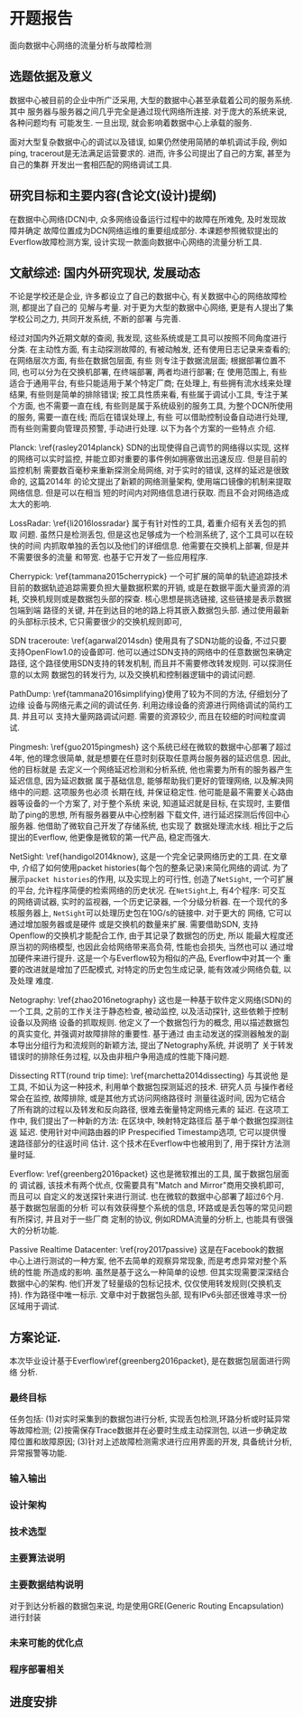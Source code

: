 # 开题报告

面向数据中心网络的流量分析与故障检测

## 选题依据及意义

  数据中心被目前的企业中所广泛采用, 大型的数据中心甚至承载着公司的服务系统. 其中
服务器与服务器之间几乎完全是通过现代网络所连接. 对于庞大的系统来说, 各种问题均有
可能发生. 一旦出现, 就会影响着数据中心上承载的服务.

  面对大型复杂数据中心的调试以及错误, 如果仍然使用简陋的单机调试手段, 例如ping,
tracerout是无法满足运营要求的. 进而, 许多公司提出了自己的方案, 甚至为自己的集群
开发出一套相匹配的网络调试工具.

## 研究目标和主要内容(含论文(设计)提纲)

  在数据中心网络(DCN)中, 众多网络设备运行过程中的故障在所难免, 及时发现故障并确定
故障位置成为DCN网络运维的重要组成部分. 本课题参照微软提出的Everflow故障检测方案,
设计实现一款面向数据中心网络的流量分析工具.


## 文献综述: 国内外研究现状, 发展动态

  不论是学校还是企业, 许多都设立了自己的数据中心, 有关数据中心的网络故障检测, 都提出了自己的
见解与考量. 对于更为大型的数据中心网络, 更是有人提出了集学校公司之力, 共同开发系统, 不断的部署
与完善.

  经过对国内外近期文献的查阅, 我发现, 这些系统或是工具可以按照不同角度进行分类. 在主动性方面,
有主动探测故障的, 有被动触发, 还有使用日志记录来查看的; 在网络层次方面, 有些在数据包层面, 有些
则专注于数据流层面; 根据部署位置不同, 也可以分为在交换机部署, 在终端部署, 两者均进行部署; 在
使用范围上, 有些适合于通用平台, 有些只能适用于某个特定厂商; 在处理上, 有些拥有流水线来处理结果,
有些则是简单的排除错误; 按工具性质来看, 有些属于调试小工具, 专注于某个方面, 也不需要一直在线,
有些则是属于系统级别的服务工具, 为整个DCN所使用的服务, 需要一直在线; 而后在错误处理上, 有些
可以借助控制设备自动进行处理, 而有些则需要向管理员预警, 手动进行处理. 以下为各个方案的一些特点
介绍.

  Planck: \ref{rasley2014planck} SDN的出现使得自己调节的网络得以实现, 这样
的网络可以实时监控, 并能立即对重要的事件例如拥塞做出迅速反应. 但是目前的监控机制
需要数百毫秒来重新探测全局网络, 对于实时的错误, 这样的延迟是很致命的, 这篇2014年
的论文提出了新颖的网络测量架构, 使用端口镜像的机制来提取网络信息. 但是可以在相当
短的时间内对网络信息进行获取. 而且不会对网络造成太大的影响.

  LossRadar: \ref{li2016lossradar} 属于有针对性的工具, 着重介绍有关丢包的抓取
问题. 虽然只是检测丢包, 但是这也足够成为一个检测系统了, 这个工具可以在较快的时间
内抓取单独的丢包以及他们的详细信息. 他需要在交换机上部署, 但是并不需要很多的流量
和带宽. 也基于它开发了一些应用程序.

  Cherrypick: \ref{tammana2015cherrypick} 一个可扩展的简单的轨迹追踪技术 
目前的数据轨迹追踪需要负担大量数据积累的开销, 或是在数据平面大量资源的消耗,
交换机规则或是数据包头部的探查. 核心思想是挑选链接, 这些链接是表示数据包端到端
路径的关键, 并在到达目的地的路上将其嵌入数据包头部. 通过使用最新的头部标示技术,
它只需要很少的交换机规则即可, 

  SDN traceroute: \ref{agarwal2014sdn} 使用具有了SDN功能的设备, 不过只要
支持OpenFlow1.0的设备即可. 他可以通过SDN支持的网络中的任意数据包来确定路径,
这个路径使用SDN支持的转发机制, 而且并不需要修改转发规则. 可以探测任意的以太网
数据包的转发行为, 以及交换机和控制器逻辑中的调试问题.

  PathDump: \ref{tammana2016simplifying}使用了较为不同的方法, 仔细划分了边缘
设备与网络元素之间的调试任务. 利用边缘设备的资源进行网络调试的简约工具. 并且可以
支持大量网路调试问题. 需要的资源较少, 而且在较细的时间粒度调试.

  Pingmesh: \ref{guo2015pingmesh} 这个系统已经在微软的数据中心部署了超过4年,
他的理念很简单, 就是想要在任意时刻获取任意两台服务器的延迟信息. 因此, 他的目标就是
去定义一个网络延迟检测和分析系统, 他也需要为所有的服务器产生延迟信息, 因为延迟数据
属于基础信息, 能够帮助我们更好的管理网络, 以及解决网络中的问题. 这项服务也必须
长期在线, 并保证稳定性. 他可能是最不需要关心路由器等设备的一个方案了, 对于整个系统
来说, 知道延迟就是目标, 在实现时, 主要借助了ping的思想, 所有服务器要从中心控制器
下载文件, 进行延迟探测后传回中心服务器. 他借助了微软自己开发了存储系统, 也实现了
数据处理流水线. 相比于之后提出的Everflow, 他更像是微软的第一代产品, 稳定而强大.

  NetSight: \ref{handigol2014know}, 这是一个完全记录网络历史的工具.
在文章中, 介绍了如何使用packet histories(每个包的整条记录)来简化网络的调试.
为了展示`packet histories`的作用, 以及实现上的可行性, 创造了`NetSight`,
一个可扩展的平台, 允许程序简便的检索网络的历史状况. 在`NetSight`上, 有4个程序:
可交互的网络调试器, 实时的监视器, 一个历史记录器, 一个分级分析器.
在一个现代的多核服务器上, `NetSight`可以处理历史包在10G/s的链接中. 对于更大的
网络, 它可以通过增加服务器或是硬件 或是交换机的数量来扩展.
  需要借助SDN, 支持Openflow的交换机才能配合工作, 由于其记录了数据包的历史, 所以
能最大程度还原当初的网络模型, 也因此会给网络带来高负荷, 性能也会损失, 当然也可以
通过增加硬件来进行提升. 这是一个与Everflow较为相似的产品, Everflow中对其一个
重要的改进就是增加了匹配模式, 对特定的历史包生成记录, 能有效减少网络负载, 以及处理
难度.

  Netography: \ref{zhao2016netography} 这也是一种基于软件定义网络(SDN)的
一个工具, 之前的工作关注于静态检查, 被动监控, 以及活动探针, 这些依赖于控制设备以及网络
设备的抓取规则.
 他定义了一个数据包行为的概念, 用以描述数据包的真实变化, 并强调对故障排除的重要性. 基于通过
由主动发送的探测器触发的副本导出分组行为和流规则的新颖方法, 提出了Netography系统, 并说明了
关于转发错误时的排除任务过程, 以及由非租户争用造成的性能下降问题.

 Dissecting RTT(round trip time): \ref{marchetta2014dissecting} 与其说他
是工具, 不如认为这一种技术, 利用单个数据包探测延迟的技术. 研究人员
与操作者经常会在监控, 故障排除, 或是其他方式访问网络路径时 测量往返时间, 因为它结合
了所有跳的过程以及转发和反向路径, 很难去衡量特定网络元素的
延迟. 在这项工作中, 我们提出了一种新的方法: 在区块中,  映射特定路径后 基于单个数据包探测往返
延迟. 使用针对中间路由器的IP Prespecified Timestamp选项, 它可以提供慢速路径部分的往返时间
估计. 这个技术在Everflow中也被用到了, 用于探针方法测量时延.

  Everflow: \ref{greenberg2016packet} 这也是微软推出的工具, 属于数据包层面的
调试器, 该技术有两个优点, 仅需要具有"Match and Mirror"商用交换机即可, 而且可以
自定义的发送探针来进行测试. 也在微软的数据中心部署了超过6个月. 基于数据包层面的分析
可以有效获得整个系统的信息, 环路或是丢包等的常见问题有所探讨,  并且对于一些厂商
定制的协议, 例如RDMA流量的分析上, 也能具有很强大的分析功能.

  Passive Realtime Datacenter: \ref{roy2017passive} 这是在Facebook的数据
中心上进行测试的一种方案,  他不去简单的观察异常现象, 而是考虑异常对整个系统的性能
所造成的影响. 虽然是基于这么一种简单的设想. 但其实现需要深深结合数据中心的架构.
他们开发了轻量级的包标记技术, 仅仅使用转发规则(交换机支持). 作为路径中唯一标示.
文章中对于数据包头部, 现有IPv6头部还很难寻求一份区域用于调试.


## 方案论证.

  本次毕业设计基于Everflow\ref{greenberg2016packet}, 是在数据包层面进行网络
分析. 

### 最终目标

任务包括:
 (1)对实时采集到的数据包进行分析, 实现丢包检测,环路分析或时延异常等故障检测;
 (2)按需保存Trace数据并在必要时生成主动探测包, 以进一步确定故障位置和故障原因;
 (3)针对上述故障检测需求进行应用界面的开发, 具备统计分析, 异常报警等功能.

### 输入输出

### 设计架构

### 技术选型


### 主要算法说明

### 主要数据结构说明

  对于到达分析器的数据包来说, 均是使用GRE(Generic Routing Encapsulation)
进行封装

### 未来可能的优化点

### 程序部署相关

## 进度安排


